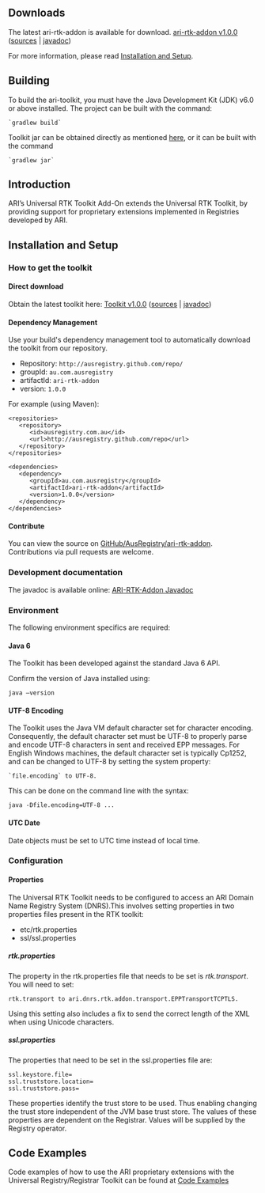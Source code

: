 ## Downloads

The latest ari-rtk-addon is available for download. [ari-rtk-addon v1.0.0](http://ausregistry.github.com/repo/au/com/ausregistry/ari-rtk-addon/1.0.0/ari-rtk-addon-1.0.0.jar) ([sources](http://ausregistry.github.com/repo/au/com/ausregistry/ari-rtk-addon/1.0.0/ari-rtk-addon-1.0.0-sources.jar) | [javadoc](http://ausregistry.github.com/repo/au/com/ausregistry/ari-rtk-addon/1.0.0/ari-rtk-addon-1.0.0-javadoc.jar))

For more information, please read [Installation and Setup](#installation-and-setup).

## Building

To build the ari-toolkit, you must have the Java Development Kit (JDK) v6.0 or above installed. The project can be built with the command:

    `gradlew build`

Toolkit jar can be obtained directly as mentioned [here](#direct-download), or it can be built with the command

    `gradlew jar`

## Introduction

ARI’s Universal RTK Toolkit Add-On extends the Universal RTK Toolkit, by providing support for proprietary extensions implemented in Registries developed by ARI.

## Installation and Setup

### How to get the toolkit

#### Direct download

Obtain the latest toolkit here: [Toolkit v1.0.0](http://ausregistry.github.com/repo/au/com/ausregistry/ari-rtk-addon/1.0.0/ari-rtk-addon-1.0.0.jar) ([sources](http://ausregistry.github.com/repo/au/com/ausregistry/ari-rtk-addon/1.0.0/ari-rtk-addon-1.0.0-sources.jar) | [javadoc](http://ausregistry.github.com/repo/au/com/ausregistry/ari-rtk-addon/1.0.0/ari-rtk-addon-1.0.0-javadoc.jar))

#### Dependency Management

Use your build's dependency management tool to automatically download the toolkit from our repository.

* Repository: `http://ausregistry.github.com/repo/`
* groupId: `au.com.ausregistry`
* artifactId: `ari-rtk-addon`
* version: `1.0.0`

For example (using Maven):

    <repositories>
       <repository>
          <id>ausregistry.com.au</id>
          <url>http://ausregistry.github.com/repo</url>
       </repository>
    </repositories>

    <dependencies>
       <dependency>
          <groupId>au.com.ausregistry</groupId>
          <artifactId>ari-rtk-addon</artifactId>
          <version>1.0.0</version>
       </dependency>
    </dependencies>


#### Contribute

You can view the source on [GitHub/AusRegistry/ari-rtk-addon](http://github.com/ausregistry/ari-rtk-ext). Contributions via pull requests are welcome.

### Development documentation

The javadoc is available online: [ARI-RTK-Addon Javadoc](http://ausregistry.github.com/javadoc/ari-rtk-addon/index.html)

### Environment

The following environment specifics are required:

#### Java 6

The Toolkit has been developed against the standard Java 6 API.

Confirm the version of Java installed using:

`java –version`

#### UTF-8 Encoding

The Toolkit uses the Java VM default character set for character encoding. Consequently, the default character set must be UTF-8 to properly parse and encode UTF-8 characters in sent and received EPP messages. For English Windows machines, the default character set is typically Cp1252, and can be changed to UTF-8 by setting the system property:

    `file.encoding` to UTF-8.

This can be done on the command line with the syntax:

    java -Dfile.encoding=UTF-8 ...

#### UTC Date

Date objects must be set to UTC time instead of local time.

### Configuration

#### Properties

The Universal RTK Toolkit needs to be configured to access an ARI Domain Name Registry System (DNRS).This involves setting properties in two properties files present in the RTK toolkit:

* etc/rtk.properties
* ssl/ssl.properties

##### rtk.properties

The property in the rtk.properties file that needs to be set is *rtk.transport*. You will need to set:

    rtk.transport to ari.dnrs.rtk.addon.transport.EPPTransportTCPTLS.

Using this setting also includes a fix to send the correct length of the XML when using Unicode characters.

##### ssl.properties

The properties that need to be set in the ssl.properties file are:

    ssl.keystore.file=
    ssl.truststore.location=
    ssl.truststore.pass=

These properties identify the trust store to be used. Thus enabling changing the trust store independent of the JVM base trust store. The values of these properties are dependent on the Registrar. Values will be supplied by the Registry operator.

## Code Examples

Code examples of how to use the ARI proprietary extensions with the Universal Registry/Registrar Toolkit can be found at [Code Examples](https://github.com/AusRegistry/ari-rtk-ext/tree/master/src/main/java/ari/dnrs/rtk/addon/examples)








